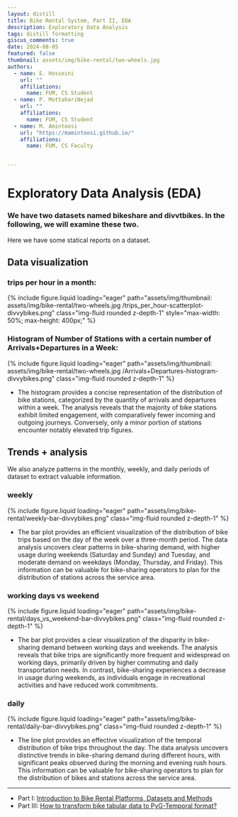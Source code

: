 ```yaml
---
layout: distill
title: Bike Rental System, Part II, EDA
description: Exploratory Data Analysis
tags: distill formatting
giscus_comments: true
date: 2024-08-05
featured: false
thumbnail: assets/img/bike-rental/two-wheels.jpg
authors:
  - name: E. Hosseini
    url: ""
    affiliations:
      name: FUM, CS Student
  - name: P. MottahariNejad
    url: ""
    affiliations:
      name: FUM, CS Student
  - name: M. Amintoosi
    url: "https://mamintoosi.github.io/"
    affiliations:
      name: FUM, CS Faculty


---
```

# Exploratory Data Analysis (EDA)
### We have two datasets named bikeshare and divvtbikes. In the following, we will examine these two.
Here we have some statical reports on a dataset.

## Data visualization
### trips per hour in a month:

{% include figure.liquid loading="eager" path="assets/img/thumbnail: assets/img/bike-rental/two-wheels.jpg
/trips_per_hour-scatterplot-divvybikes.png" class="img-fluid rounded z-depth-1" style="max-width: 50%; max-height: 400px;" %}


### Histogram of Number of Stations with a certain number of Arrivals+Departures in a Week:

{% include figure.liquid loading="eager" path="assets/img/thumbnail: assets/img/bike-rental/two-wheels.jpg
/Arrivals+Departures-histogram-divvybikes.png" class="img-fluid rounded z-depth-1" %}

- The histogram provides a concise representation of the distribution of bike stations, categorized by the quantity of arrivals and departures within a week. The analysis reveals that the majority of bike stations exhibit limited engagement, with comparatively fewer incoming and outgoing journeys. Conversely, only a minor portion of stations encounter notably elevated trip figures.


## Trends + analysis

We also analyze patterns in the monthly, weekly, and daily periods of dataset to extract valuable information.

### weekly

{% include figure.liquid loading="eager" path="assets/img/bike-rental/weekly-bar-divvybikes.png" class="img-fluid rounded z-depth-1" %}


- The bar plot provides an efficient visualization of the distribution of bike trips based on the day of the week over a three-month period. The data analysis uncovers clear patterns in bike-sharing demand, with higher usage during weekends (Saturday and Sunday) and Tuesday, and moderate demand on weekdays (Monday, Thursday, and Friday). This information can be valuable for bike-sharing operators to plan for the distribution of stations across the service area.

### working days vs weekend

{% include figure.liquid loading="eager" path="assets/img/bike-rental/days_vs_weekend-bar-divvybikes.png" class="img-fluid rounded z-depth-1" %}


- The bar plot provides a clear visualization of the disparity in bike-sharing demand between working days and weekends. The analysis reveals that bike trips are significantly more frequent and widespread on working days, primarily driven by higher commuting and daily transportation needs. In contrast, bike-sharing experiences a decrease in usage during weekends, as individuals engage in recreational activities and have reduced work commitments.


### daily

{% include figure.liquid loading="eager" path="assets/img/bike-rental/daily-bar-divvybikes.png" class="img-fluid rounded z-depth-1" %}


- The line plot provides an effective visualization of the temporal distribution of bike trips throughout the day. The data analysis uncovers distinctive trends in bike-sharing demand during different hours, with significant peaks observed during the morning and evening rush hours. This information can be valuable for bike-sharing operators to plan for the distribution of bikes and stations across the service area.

---

- Part I: [Introduction to Bike Rental Platforms, Datasets and Methods](/blog/2024/Bike-Part-I/)
- Part III: [How to transform bike tabular data to PyG-Temporal format?](/blog/2024/Bike-Part-III/)
